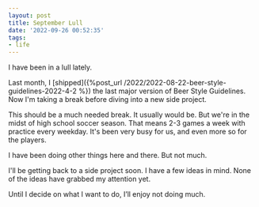 ```yaml
---
layout: post
title: September Lull
date: '2022-09-26 00:52:35'
tags:
- life
---
```


I have been in a lull lately.

Last month, I [shipped]({%post_url /2022/2022-08-22-beer-style-guidelines-2022-4-2 %}) the last major version of Beer Style Guidelines. Now I'm taking a break before diving into a new side project.

This should be a much needed break. It usually would be. But we're in the midst of high school soccer season. That means 2-3 games a week with practice every weekday. It's been very busy for us, and even more so for the players.

I have been doing other things here and there. But not much.

I'll be getting back to a side project soon. I have a few ideas in mind. None of the ideas have grabbed my attention yet.

Until I decide on what I want to do, I’ll enjoy not doing much.

